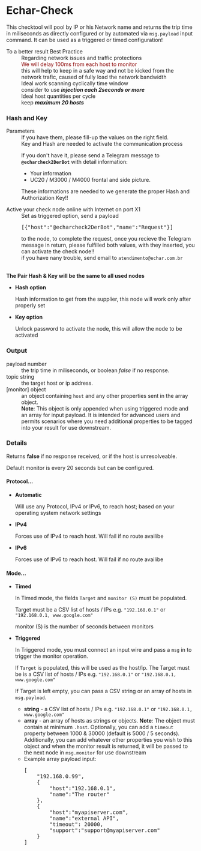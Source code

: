 # Echar-Check
This checktool will pool by IP or his Network name and returns the trip time in miliseconds as directly configured or by automated via <code>msg.payload</code> input command. It can be used as a triggered or timed configuration!
<dl class="message-properties">
        <dt>To a better result <span class="property-type">Best Practice</span></dt>
        <dd>Regarding network issues and traffic protections</dd>
        <dd style="color: darkred;">We will delay 100ms from each host to monitor</dd>
        <dd>this will help to keep in a safe way and not be kicked from the network trafic, caused of fully load the network bandwidth</dd>
        <dd>Ideal work scanning cyclically time window</dd><dd>consider to use <b><i>injection each 2seconds or more</i></b></dd>
        <dd>Ideal host quantities per cycle </dd><dd>keep <b><i>maximum 20 hosts</i></b></dd>
    </dl>
     <dt> <h3>Hash and Key </h3> <span class="property-type">Parameters</span></dt>
    <dd>If you have them, please fill-up the values on the right field.</dd>
    <dd>Key and Hash are needed to activate the communication process</dd>
    <dl class="message-properties">
        <dd>If you don't have it, please send a Telegram message to
        <b><code>@echarcheck2DerBot</code></b> with detail information:<br>
        <ul><li>Your information </li><li>UC20 / M3000 / M4000 frontal and side picture.</li></ul>
        These informations are needed to we generate the proper Hash and Authorization Key!!</dd>
    </dl>
    <dt>Active your check node online with Internet on port X1</dt>
    <dd>Set as triggered option, send a payload <pre>[{"host":"@echarcheck2DerBot","name":"Request"}]</pre>
        to the node, to complete the request, once you recieve the Telegram message in return, please fulfilled both values, with they inserted, you can activate the check node!!<br>
    if you have nany trouble, send email to <code>atendimento@echar.com.br</code></dd>
    <br>
    <p><b>The Pair Hash & Key will be the same to all used nodes</b></p>
    <ul>
        <li><b>Hash option</b><br>
            <p>Hash information to get from the supplier,
            this node will work only after properly set</p>
        </li>
        <li><b>Key option</b><br>
            <p>Unlock password to activate the node,
            this will allow the node to be activated</p>
        </li>
    </ul>   
    <h3>Output</h3>
    <dl class="message-properties">
        <dt>payload <span class="property-type">number</span></dt>
        <dd> the trip time in miliseconds, or boolean <i>false</i> if no response.</dd>
        <dt>topic <span class="property-type">string</span></dt>
        <dd> the target host or ip address.</dd>
        <dt>[monitor] <span class="property-type">object</span></dt>
        <dd> an object containing <code>host</code> and any other properties sent in the array object.<br>
            <b>Note</b>: This object is only appended when using triggered mode and an array for input payload. It is
            intended for advanced users and permits scenarios where you need additional properties to be tagged into your result for use downstream.</dd>
    </dl>
    <h3>Details</h3>
    <p>Returns <b>false</b> if no response received, or if the host is unresolveable.</p>
    <p>Default monitor is every 20 seconds but can be configured.</p>
    <h4>Protocol...</h4>
    <ul>
        <li><b>Automatic</b><br>
            <P>Will use any Protocol, IPv4 or IPv6, to reach host; based on your operating system network settings</P>
        </li>
        <li><b>IPv4</b><br>
            <P>Forces use of IPv4 to reach host. Will fail if no route availibe</P>
        </li>
        <li><b>IPv6</b><br>
            <P>Forces use of IPv6 to reach host. Will fail if no route availibe</P>
        </li>
    </ul>
    <h4>Mode...</h4>
    <ul>
        <li><b>Timed</b><br>
            <P>In Timed mode, the fields <code>Target</code> and <code>monitor (S)</code> must be populated.</P>
            <p>Target must be a CSV list of hosts / IPs e.g. <code>"192.168.0.1"</code> or <code>"192.168.0.1, www.google.com"</code></p>
            <p>monitor (S) is the number of seconds between monitors</p>
        </li>
        <li><b>Triggered</b><br>
            <p>In Triggered mode, you must connect an input wire and pass a <code>msg</code> in to trigger the monitor operation.</p>
            <p>If <code>Target</code> is populated, this will be used as the host/ip. The Target must be is a CSV list of
                hosts / IPs e.g. <code>"192.168.0.1"</code> or <code>"192.168.0.1, www.google.com"</code></p>
            <p>If Target is left empty, you can pass a CSV string or an array of hosts in <code>msg.payload</code>.
                <ul>
                    <li><b>string</b> - a CSV list of hosts / IPs e.g. <code>"192.168.0.1"</code> or <code>"192.168.0.1, www.google.com"</code> </li>
                    <li><b>array</b> - an array of hosts as strings or objects. <b>Note</b>: The object must contain at minimum <code>.host</code>.
                        Optionally, you can add a <code>timeout</code> property between 1000 & 30000 (default is 5000 / 5 seconds).
                        Additionally, you can add whatever other properties you wish to this object and when the monitor result is returned, it will
                        be passed to the next node in <code>msg.monitor</code> for use downstream</li>
                    <li>Example array payload input: <pre>[
    "192.168.0.99",
    {
        "host":"192.168.0.1",
        "name":"The router"
    },
    {
        "host":"myapiserver.com",
        "name":"external API",
        "timeout": 20000,
        "support":"support@myapiserver.com"
    }
]</pre>         </li>
                </ul>
            </p>
        </li>
    </ul>      
